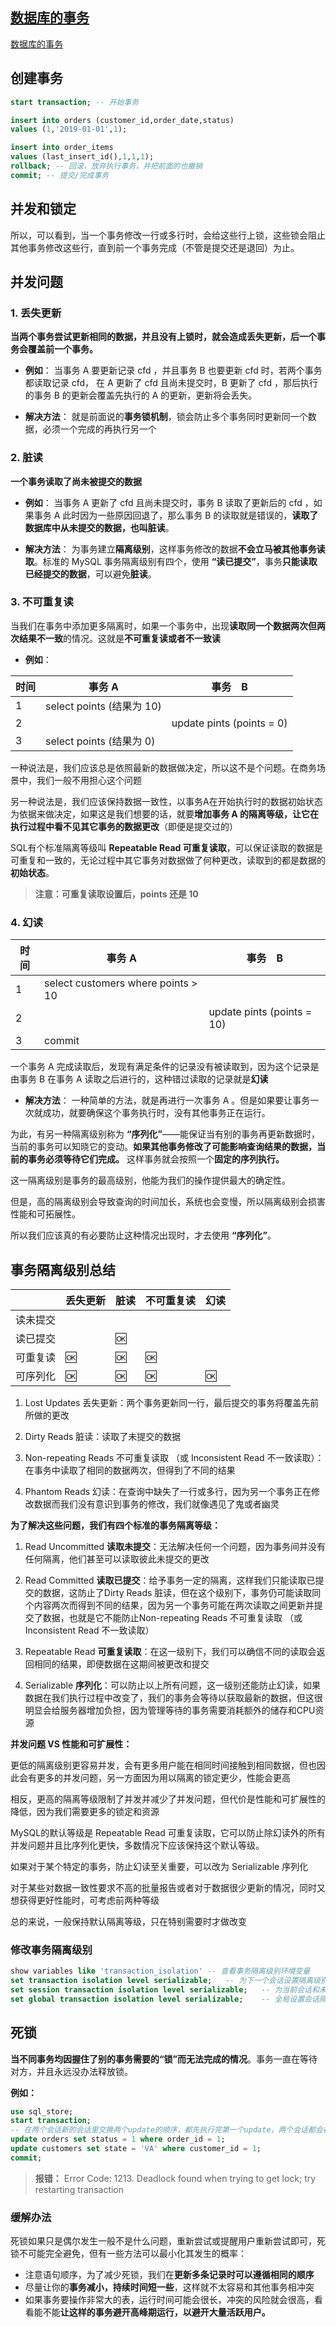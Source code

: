 ## [数据库的事务](数据库的事务操作.md)

[数据库的事务](数据库的事务操作.md)
## 创建事务
```sql
start transaction; -- 开始事务

insert into orders (customer_id,order_date,status)
values (1,'2019-01-01',1);

insert into order_items
values (last_insert_id(),1,1,1);
rollback; -- 回滚，放弃执行事务，并把前面的也撤销
commit; -- 提交/完成事务
```
## 并发和锁定
所以，可以看到，当一个事务修改一行或多行时，会给这些行上锁，这些锁会阻止其他事务修改这些行，直到前一个事务完成（不管是提交还是退回）为止。
## 并发问题

### 1. 丢失更新
**当两个事务尝试更新相同的数据，并且没有上锁时，就会造成丢失更新，后一个事务会覆盖前一个事务。**

- **例如**：
当事务 A 要更新记录 cfd ，并且事务 B 也要更新 cfd 时，若两个事务都读取记录 cfd，
在 A 更新了 cfd 且尚未提交时，B 更新了 cfd ，那后执行的事务 B 的更新会覆盖先执行的 A 的更新，更新将会丢失。

- **解决方法**：
就是前面说的**事务锁机制**，锁会防止多个事务同时更新同一个数据，必须一个完成的再执行另一个
### 2. 脏读
**一个事务读取了尚未被提交的数据**

- **例如**：
当事务 A 更新了 cfd 且尚未提交时，事务 B 读取了更新后的 cfd ，如果事务 A 此时因为一些原因回退了，那么事务 B 的读取就是错误的，**读取了数据库中从未提交的数据，也叫脏读**。

- **解决方法**：
为事务建立**隔离级别**，这样事务修改的数据**不会立马被其他事务读取**。标准的 MySQL 事务隔离级别有四个，使用 **“读已提交”**，事务**只能读取已经提交的数据**，可以避免**脏读**。
### 3. 不可重复读
当我们在事务中添加更多隔离时，如果一个事务中，出现**读取同一个数据两次但两次结果不一致**的情况。这就是**不可重复读或者不一致读**

- **例如**：

| 时间 | 事务 A                    | 事务　B                   |
| ---- | ------------------------- |------------------------- |
| 1    | select points (结果为 10) |                           |
| 2    |                           | update pints (points = 0) |
| 3    | select points (结果为 0)  |                           |

一种说法是，我们应该总是依照最新的数据做决定，所以这不是个问题。在商务场景中，我们一般不用担心这个问题

另一种说法是，我们应该保持数据一致性，以事务A在开始执行时的数据初始状态为依据来做决定，如果这是我们想要的话，就要**增加事务 A 的隔离等级，让它在执行过程中看不见其它事务的数据更改**（即便是提交过的）

SQL有个标准隔离等级叫 **Repeatable Read 可重复读取**，可以保证读取的数据是可重复和一致的，无论过程中其它事务对数据做了何种更改，读取到的都是数据的**初始状态**。

> **注意：可重复读取设置后，points 还是 10**
### 4. 幻读

| 时间 | 事务 A                             | 事务　B                    |
| ---- | ---------------------------------- | -------------------------- |
| 1    | select customers where points > 10 |                            |
| 2    |                                    | update pints (points = 10) |
| 3    | commit                             |                            |

一个事务 A 完成读取后，发现有满足条件的记录没有被读取到，因为这个记录是由事务 B 在事务 A 读取之后进行的，这种错过读取的记录就是**幻读**

- **解决方法**：
一种简单的方法，就是再进行一次事务 A 。但是如果要让事务一次就成功，就要确保这个事务执行时，没有其他事务正在运行。

为此，有另一种隔离级别称为 **“序列化”**——能保证当有别的事务再更新数据时，当前的事务可以知晓它的变动。**如果其他事务修改了可能影响查询结果的数据，当前的事务必须等待它们完成。** 这样事务就会按照一个**固定的序列执行。**

这一隔离级别是事务的最高级别，他能为我们的操作提供最大的确定性。

但是，高的隔离级别会导致查询的时间加长，系统也会变慢，所以隔离级别会损害性能和可拓展性。

所以我们应该真的有必要防止这种情况出现时，才去使用 **“序列化”**。



## 事务隔离级别总结
|          | 丢失更新 | 脏读 | 不可重复读 | 幻读 |
| -------- | -------- | ---- | ---------- | ---- |
| 读未提交 |          |      |            |      |
| 读已提交 |          | 🆗   |            |      |
| 可重复读 | 🆗       | 🆗   | 🆗         |      |
| 可序列化 | 🆗       | 🆗   | 🆗         | 🆗   |
1. Lost Updates 丢失更新：两个事务更新同一行，最后提交的事务将覆盖先前所做的更改  
    
2. Dirty Reads 脏读：读取了未提交的数据  
    
3. Non-repeating Reads 不可重复读取 （或 Inconsistent Read 不一致读取）：在事务中读取了相同的数据两次，但得到了不同的结果  
    
4. Phantom Reads 幻读：在查询中缺失了一行或多行，因为另一个事务正在修改数据而我们没有意识到事务的修改，我们就像遇见了鬼或者幽灵  
    

**为了解决这些问题，我们有四个标准的事务隔离等级：**

1. Read Uncommitted **读取未提交**：无法解决任何一个问题，因为事务间并没有任何隔离，他们甚至可以读取彼此未提交的更改  
    
2. Read Committed **读取已提交**：给予事务一定的隔离，这样我们只能读取已提交的数据，这防止了Dirty Reads 脏读，但在这个级别下，事务仍可能读取同个内容两次而得到不同的结果，因为另一个事务可能在两次读取之间更新并提交了数据，也就是它不能防止Non-repeating Reads 不可重复读取 （或 Inconsistent Read 不一致读取）  
    
3. Repeatable Read **可重复读取**：在这一级别下，我们可以确信不同的读取会返回相同的结果，即便数据在这期间被更改和提交  
    
4. Serializable **序列化**：可以防止以上所有问题，这一级别还能防止幻读，如果数据在我们执行过程中改变了，我们的事务会等待以获取最新的数据，但这很明显会给服务器增加负担，因为管理等待的事务需要消耗额外的储存和CPU资源  
    

**并发问题 VS 性能和可扩展性：**

更低的隔离级别更容易并发，会有更多用户能在相同时间接触到相同数据，但也因此会有更多的并发问题，另一方面因为用以隔离的锁定更少，性能会更高

相反，更高的隔离等级限制了并发并减少了并发问题，但代价是性能和可扩展性的降低，因为我们需要更多的锁定和资源

MySQL的默认等级是 Repeatable Read 可重复读取，它可以防止除幻读外的所有并发问题并且比序列化更快，多数情况下应该保持这个默认等级。

如果对于某个特定的事务，防止幻读至关重要，可以改为 Serializable 序列化

对于某些对数据一致性要求不高的批量报告或者对于数据很少更新的情况，同时又想获得更好性能时，可考虑前两种等级

总的来说，一般保持默认隔离等级，只在特别需要时才做改变




### 修改事务隔离级别
```sql
show variables like 'transaction_isolation' -- 查看事务隔离级别环境变量
set transaction isolation level serializable; 	-- 为下一个会话设置隔离级别
set session transaction isolation level serializable; 	-- 为当前会话和未来的会话设置隔离级别
set global transaction isolation level serializable; 	-- 全局设置会话隔离级别
```
## 死锁
**当不同事务均因握住了别的事务需要的“锁”而无法完成的情况**。事务一直在等待对方，并且永远没办法释放锁。

**例如：**
```sql
use sql_store;
start transaction;
-- 在两个会话新的会话里交换两个update的顺序，都先执行完第一个update，两个会话都会在下一行被对方锁住
update orders set status = 1 where order_id = 1; 	
update customers set state = 'VA' where customer_id = 1;
commit;
```
> **报错：** Error Code: 1213. Deadlock found when trying to get lock; try restarting transaction
### 缓解办法
死锁如果只是偶尔发生一般不是什么问题，重新尝试或提醒用户重新尝试即可，死锁不可能完全避免，但有一些方法可以最小化其发生的概率：
- 注意语句顺序，为了减少死锁，我们在**更新多条记录时可以遵循相同的顺序**
- 尽量让你的**事务减小，持续时间短一些**，这样就不太容易和其他事务相冲突
- 如果事务要操作非常大的表，运行时间可能会很长，冲突的风险就会很高，看看能不能**让这样的事务避开高峰期运行，以避开大量活跃用户。**